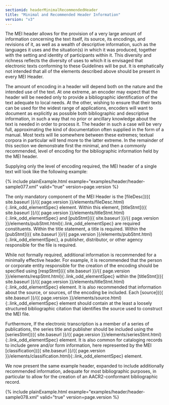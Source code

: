 ```yaml
---
sectionid: headerMinimalRecommendedHeader
title: "Minimal and Recommended Header Information"
version: "v3"
---
```




The MEI header allows for the provision of a very large amount of information concerning
the
text itself, its source, its encodings, and revisions of it, as well as a wealth of
descriptive information, such as the languages it uses and the situation(s) in which
it was
produced, together with the setting and identity of participants within it. This diversity
and
richness reflects the diversity of uses to which it is envisaged that electronic texts
conforming to these Guidelines will be put. It is emphatically not intended that all
of the
elements described above should be present in every MEI Header.

The amount of encoding in a header will depend both on the nature and the intended
use of the
text. At one extreme, an encoder may expect that the header will be needed only to
provide a
bibliographic identification of the text adequate to local needs. At the other, wishing
to
ensure that their texts can be used for the widest range of applications, encoders
will want
to document as explicitly as possible both bibliographic and descriptive information,
in such
a way that no prior or ancillary knowledge about the text is needed in order to process
it.
The header in such a case will be very full, approximating the kind of documentation
often
supplied in the form of a manual. Most texts will lie somewhere between these extremes;
textual corpora in particular will tend more to the latter extreme. In the remainder
of this
section we demonstrate first the minimal, and then a commonly recommended, level of
encoding
for the bibliographic information held by the MEI header.

Supplying only the level of encoding required, the MEI header of a single text will
look like
the following example:

{% include plainExample.html example="examples/header/header-sample077.xml" valid="true" version=page.version %}

The only mandatory component of the MEI Header is the [fileDesc]({{ site.baseurl }}/{{ page.version }}/elements/fileDesc.html){:.link_odd_elementSpec} element.
Within this element, [titleStmt]({{ site.baseurl }}/{{ page.version }}/elements/titleStmt.html){:.link_odd_elementSpec} and [pubStmt]({{ site.baseurl }}/{{ page.version }}/elements/pubStmt.html){:.link_odd_elementSpec} are
required constituents. Within the title statement, a title is required. Within the
[pubStmt]({{ site.baseurl }}/{{ page.version }}/elements/pubStmt.html){:.link_odd_elementSpec}, a publisher, distributor, or other agency responsible for the
file is required.

While not formally required, additional information is recommended for a minimally
effective
header. For example, it is recommended that the person or corporate entity responsible
for the
creation of the encoding should be specified using [respStmt]({{ site.baseurl }}/{{ page.version }}/elements/respStmt.html){:.link_odd_elementSpec} within the
[titleStmt]({{ site.baseurl }}/{{ page.version }}/elements/titleStmt.html){:.link_odd_elementSpec} element. It is also recommended that information about the
source, or sources, of the encoding be included. Each [source]({{ site.baseurl }}/{{ page.version }}/elements/source.html){:.link_odd_elementSpec} element
should contain at the least a loosely structured bibliographic citation that identifies
the
source used to construct the MEI file.

Furthermore, If the electronic transcription is a member of a series of publications,
the
series title and publisher should be included using the [seriesStmt]({{ site.baseurl }}/{{ page.version }}/elements/seriesStmt.html){:.link_odd_elementSpec}
element. It is also common for cataloging records to include genre and/or form information,
here represented by the MEI [classification]({{ site.baseurl }}/{{ page.version }}/elements/classification.html){:.link_odd_elementSpec} element.

We now present the same example header, expanded to include additionally recommended
information, adequate for most bibliographic purposes, in particular to allow for
the creation
of an AACR2-conformant bibliographic record.

{% include plainExample.html example="examples/header/header-sample078.xml" valid="true" version=page.version %}

